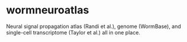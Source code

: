 # wormneuroatlas
Neural signal propagation atlas (Randi et al.), genome (WormBase), and single-cell transcriptome (Taylor et al.) all in one place.
